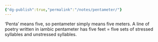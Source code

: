 ```yaml
---
{"dg-publish":true,"permalink":"/notes/pentameter/"}
---
```


‘Penta’ means five, so pentameter simply means five meters. A line of poetry written in iambic pentameter has five feet = five sets of stressed syllables and unstressed syllables.